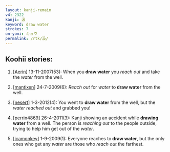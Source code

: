 ```yaml
---
layout: kanji-remain
v4: 2322
kanji: 汲
keyword: draw water
strokes: 7
on-yomi: キュウ
permalink: /rtk/汲/
---
```


## Koohii stories: 

1) [<a href="http://kanji.koohii.com/profile/Aerin">Aerin</a>] 13-11-2007(53): When you<strong> draw water</strong> you <em>reach out</em> and take the <em>water</em> from the well.

2) [<a href="http://kanji.koohii.com/profile/mantixen">mantixen</a>] 24-7-2009(6): <em>Reach out</em> for <em>water</em> to<strong> draw water</strong> from the well.

3) [<a href="http://kanji.koohii.com/profile/nesert">nesert</a>] 1-3-2012(4): You went to <strong>draw water</strong> from the well, but the <em>water</em> <em>reached out</em> and grabbed you!

4) [<a href="http://kanji.koohii.com/profile/perrin4869">perrin4869</a>] 26-4-2011(3): Kanji showing an accident while <strong>drawing water</strong> from a well. The person is <em>reaching out</em> to the people outside, trying to help him get out of the <em>water</em>.

5) [<a href="http://kanji.koohii.com/profile/icamonkey">icamonkey</a>] 1-9-2009(1): Everyone reaches to<strong> draw water</strong>, but the only ones who get any <em>water</em> are those who <em>reach out</em> the farthest.

